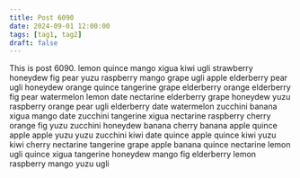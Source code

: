 ```yaml
---
title: Post 6090
date: 2024-09-01 12:00:00
tags: [tag1, tag2]
draft: false
---
```

This is post 6090.
lemon
quince
mango
xigua
kiwi
ugli
strawberry
honeydew
fig
pear
yuzu
raspberry
mango
grape
ugli
apple
elderberry
pear
ugli
honeydew
orange
quince
tangerine
grape
elderberry
orange
elderberry
fig
pear
watermelon
lemon
date
nectarine
elderberry
grape
honeydew
yuzu
raspberry
orange
pear
ugli
elderberry
date
watermelon
zucchini
banana
xigua
mango
date
zucchini
tangerine
xigua
nectarine
raspberry
cherry
orange
fig
yuzu
zucchini
honeydew
banana
cherry
banana
apple
quince
apple
apple
yuzu
yuzu
zucchini
kiwi
date
quince
apple
quince
kiwi
yuzu
kiwi
cherry
nectarine
tangerine
grape
apple
banana
quince
nectarine
lemon
ugli
quince
xigua
tangerine
honeydew
mango
fig
elderberry
lemon
raspberry
mango
yuzu
ugli
